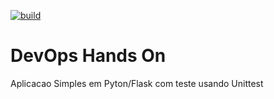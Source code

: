 [![build](https://github.com/lilianbarbosa/devopslab/workflows/DevOpsLab%20Pipeline/badge.svg)](https://github.com/lilianbarbosa/devopslab/actions)

# DevOps Hands On
Aplicacao Simples em Pyton/Flask com teste usando Unittest
